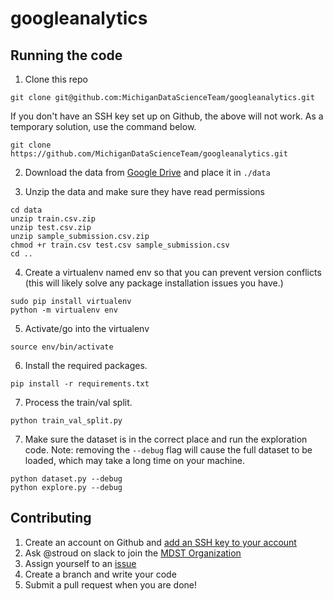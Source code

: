 # googleanalytics

## Running the code

1. Clone this repo
```
git clone git@github.com:MichiganDataScienceTeam/googleanalytics.git
```

If you don't have an SSH key set up on Github, the above will not work.
As a temporary solution, use the command below.
```
git clone https://github.com/MichiganDataScienceTeam/googleanalytics.git
```

2. Download the data from [Google Drive](https://drive.google.com/open?id=1gkD5foFI9vMZzIL_jhDSxiE3T4mGgOqQ) and place it in `./data`

3. Unzip the data and make sure they have read permissions
```
cd data
unzip train.csv.zip
unzip test.csv.zip
unzip sample_submission.csv.zip
chmod +r train.csv test.csv sample_submission.csv
cd ..
```

4. Create a virtualenv named env so that you can prevent version conflicts (this will likely solve any package installation issues you have.)
```
sudo pip install virtualenv
python -m virtualenv env
```

5. Activate/go into the virtualenv
```
source env/bin/activate
```

6. Install the required packages.
```
pip install -r requirements.txt
```

7. Process the train/val split.
```
python train_val_split.py
```

7. Make sure the dataset is in the correct place and run the exploration code. Note: removing the `--debug` flag will
cause the full dataset to be loaded, which may take a long time on
your machine.
```
python dataset.py --debug
python explore.py --debug
```


## Contributing

1. Create an account on Github and [add an SSH key to your account](https://help.github.com/articles/adding-a-new-ssh-key-to-your-github-account/)
2. Ask @stroud on slack to join the [MDST Organization](https://github.com/MichiganDataScienceTeam)
3. Assign yourself to an [issue](https://github.com/MichiganDataScienceTeam/googleanalytics/issues)
4. Create a branch and write your code
5. Submit a pull request when you are done!

